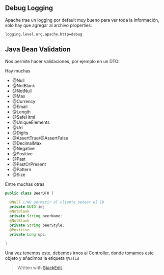 ## Debug Logging

Apache trae un logging por default muy bueno para ver toda la información, sólo hay que agregar al archivo properties:

```
logging.level.org.apache.http=debug
```

## Java Bean Validation

Nos permite hacer validaciones, por ejemplo en un DTO:

Hay muchas
- @Null
- @NotBlank
- @NotNull
- @Max
- @Currency
- @Email
- @Length
- @SafeHtml
- @UniqueElements
- @Url
- @Digits
- @AssertTrue/@AssertFalse
- @DecimalMax
- @Negative
- @Positive
- @Past
- @PastOrPresent
- @Pattern
- @Size

Entre muchas otras

```java
public class BeerDTO {  
  
  @Null //NO permitir al cliente setear el ID  
  private UUID id;  
  @NotBlank  
  private String beerName;  
  @NotBlank  
  private String beerStyle;  
  @Positive  
  private Long upc;  
  
}
```

Una vez tenemos esto, debemos irnos al Controller, donde tomamos este objeto y añadimos la etiqueta `@Valid`



> Written with [StackEdit](https://stackedit.io/).
<!--stackedit_data:
eyJoaXN0b3J5IjpbLTE4NDA2OTU3NTgsMTg3OTUzNjIwOSwxOD
gxMjYyMTg4LC01NzEyNDc0OTMsNzgzNTg3MjEzXX0=
-->